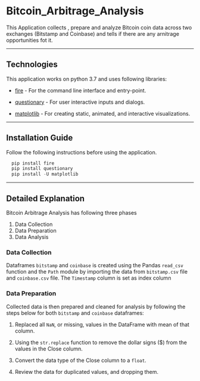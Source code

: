# Bitcoin_Arbitrage_Analysis
This Application collects , prepare and analyze Bitcoin coin data across two exchanges (Bitstamp and Coinbase) and tells if there are any arnitrage opportunities fot it.

---

## Technologies

This application works on python 3.7 and uses following libraries:

* [fire](https://github.com/google/python-fire) - For the command line interface and entry-point.

* [questionary](https://github.com/tmbo/questionary) - For user interactive inputs and dialogs.

* [matplotlib](https://github.com/matplotlib/matplotlib.git) - For creating static, animated, and interactive visualizations.

---

## Installation Guide

Follow the following instructions before using the application.

```python
  pip install fire
  pip install questionary
  pip install -U matplotlib
```
---

## Detailed Explanation

Bitcoin Arbitrage Analysis has following three phases

1. Data Collection
2. Data Preparation
3. Data Analysis

### Data Collection
Dataframes `bitstamp` and `coinbase` is created using the Pandas `read_csv` function and the `Path` module by importing the data from `bitstamp.csv` file and `coinbase.csv` file. The `Timestamp` column is set as index column

### Data Preparation
Collected data is then prepared and cleaned for analysis by following the steps below for both `bitstamp` and `coinbase` dataframes:

1. Replaced all `NaN`, or missing, values in the DataFrame with mean of that column.

2. Using the `str.replace` function to remove the dollar signs ($) from the values in the Close column.

3. Convert the data type of the Close column to a `float`.

4. Review the data for duplicated values, and dropping them.






